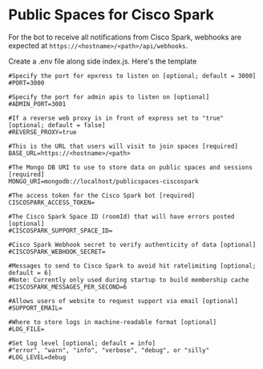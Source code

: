 # Public Spaces for Cisco Spark

For the bot to receive all notifications from Cisco Spark, webhooks are expected at `https://<hostname>/<path>/api/webhooks`.

Create a .env file along side index.js. Here's the template

```
#Specify the port for epxress to listen on [optional; default = 3000]
#PORT=3000

#Specify the port for admin apis to listen on [optional]
#ADMIN_PORT=3001

#If a reverse web proxy is in front of express set to "true" [optional; default = false]
#REVERSE_PROXY=true

#This is the URL that users will visit to join spaces [required]
BASE_URL=https://<hostname>/<path>

#The Mongo DB URI to use to store data on public spaces and sessions [required]
MONGO_URI=mongodb://localhost/publicspaces-ciscospark

#The access token for the Cisco Spark bot [required]
CISCOSPARK_ACCESS_TOKEN=

#The Cisco Spark Space ID (roomId) that will have errors posted [optional]
#CISCOSPARK_SUPPORT_SPACE_ID=

#Cisco Spark Webhook secret to verify authenticity of data [optional]
#CISCOSPARK_WEBHOOK_SECRET=

#Messages to send to Cisco Spark to avoid hit ratelimiting [optional; default = 6]
#Note: Currently only used during startup to build membership cache
#CISCOSPARK_MESSAGES_PER_SECOND=6

#Allows users of website to request support via email [optional]
#SUPPORT_EMAIL=

#Where to store logs in machine-readable format [optional]
#LOG_FILE=

#Set log level [optional; default = info]
#"error", "warn", "info", "verbose", "debug", or "silly"
#LOG_LEVEL=debug
```
